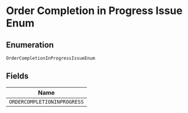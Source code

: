 
# Order Completion in Progress Issue Enum

## Enumeration

`OrderCompletionInProgressIssueEnum`

## Fields

| Name |
|  --- |
| `ORDERCOMPLETIONINPROGRESS` |

